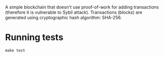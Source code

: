 A simple blockchain that doesn't use proof-of-work for adding transactions (therefore it is vulnerable to Sybil attack). Transactions (blocks) are generated using cryptographic hash algorithm: SHA-256.

# Running tests

`make test`

